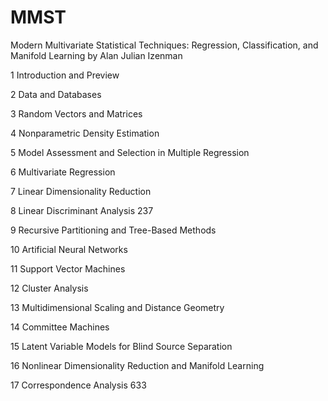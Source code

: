# MMST

Modern Multivariate Statistical Techniques:  Regression, Classification, and Manifold Learning by Alan Julian Izenman

1 Introduction and Preview

2 Data and Databases

3 Random Vectors and Matrices

4 Nonparametric Density Estimation

5 Model Assessment and Selection in Multiple Regression

6 Multivariate Regression

7 Linear Dimensionality Reduction

8 Linear Discriminant Analysis 237

9 Recursive Partitioning and Tree-Based Methods

10 Artificial Neural Networks

11 Support Vector Machines

12 Cluster Analysis

13 Multidimensional Scaling and Distance Geometry

14 Committee Machines

15 Latent Variable Models for Blind Source Separation

16 Nonlinear Dimensionality Reduction and Manifold Learning 

17 Correspondence Analysis 633
